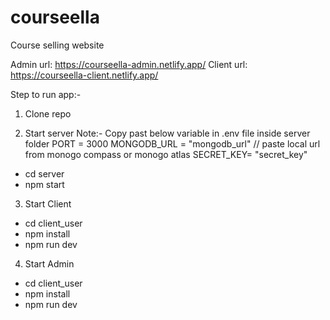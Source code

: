 # courseella

Course selling website

Admin url: https://courseella-admin.netlify.app/
Client url: https://courseella-client.netlify.app/

Step to run app:-

1. Clone repo

2. Start server
   Note:- Copy past below variable in .env file inside server folder
   PORT = 3000
   MONGODB_URL = "mongodb_url" // paste local url from monogo compass or monogo atlas
   SECRET_KEY= "secret_key"

- cd server
- npm start

3. Start Client

- cd client_user
- npm install
- npm run dev

4.  Start Admin

- cd client_user
- npm install
- npm run dev
